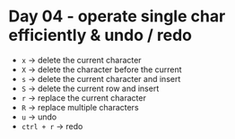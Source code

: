 <!--
 * @Author: your name
 * @Date: 2022-06-01 20:56:41
 * @LastEditTime: 2022-06-21 11:20:55
 * @Description: 
-->

# Day 04 - operate single char efficiently & undo / redo

* `x` -> delete the current character
* `X` -> delete the character before the current
* `s` -> delete the current character and insert
* `S` -> delete the current row and insert
* `r` -> replace the current character
* `R` -> replace multiple characters
* `u` -> undo
* `ctrl + r` -> redo 
